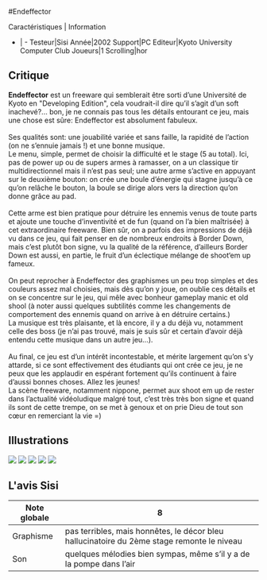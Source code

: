 #Endeffector

Caractéristiques | Information
- | -
Testeur|Sisi
Année|2002
Support|PC
Editeur|Kyoto University Computer Club
Joueurs|1
Scrolling|hor

## Critique
<b>Endeffector</b> est un freeware qui semblerait être sorti d’une Université de Kyoto en "Developing Edition", cela voudrait-il  dire qu’il s’agit d’un soft inachevé?... bon, je ne connais pas tous les détails entourant ce jeu, mais une chose est sûre: Endeffector est absolument fabuleux.<br/><br/>Ses qualités sont: une jouabilité variée et sans faille, la rapidité de l’action (on ne s’ennuie jamais !) et une bonne musique.<br/>Le menu, simple, permet de choisir la difficulté et le stage (5 au total). Ici, pas de  power up ou de supers armes à ramasser, on a un classique tir multidirectionnel mais il n’est pas seul; une autre arme s’active en appuyant sur le deuxième bouton: on crée une boule d’énergie qui stagne jusqu’à ce qu’on relâche le bouton, la boule se dirige alors vers la direction qu’on donne grâce au pad.<br/><br/>Cette arme est bien pratique pour détruire les ennemis venus de toute parts et ajoute une touche d’inventivité et de fun (quand on l’a bien maîtrisée) à cet extraordinaire freeware. Bien sûr, on a parfois des impressions de déjà vu dans ce jeu, qui fait penser en de nombreux endroits à Border Down, mais c’est plutôt bon signe, vu la qualité de la référence, d’ailleurs Border Down est aussi, en partie, le fruit d’un éclectique mélange de shoot‘em up fameux.<br/><br/>On peut  reprocher à Endeffector des graphismes un peu trop simples et des couleurs assez mal choisies, mais dès qu’on y joue, on oublie ces détails et on se concentre sur le jeu, qui mêle avec bonheur gameplay manic et old shool (à noter aussi quelques subtilités comme les changements de comportement des ennemis quand on arrive à en détruire certains.)<br/>La musique est très plaisante, et là encore, il y a du déjà vu, notamment celle des boss (je n’ai pas trouvé, mais je suis sûr et certain d’avoir déjà entendu cette musique dans un autre jeu…). <br/><br/>Au final, ce jeu est d’un intérêt incontestable, et mérite largement qu’on s’y attarde, si ce sont effectivement des étudiants qui ont crée ce jeu, je ne peux que les applaudir en espérant fortement qu’ils continuent à faire d’aussi bonnes choses. Allez les jeunes!<br/>La scène freeware, notamment nippone, permet aux shoot em up  de rester dans l’actualité vidéoludique malgré tout, c’est très très bon signe et quand ils sont de cette trempe, on se met à genoux et on prie Dieu de tout son cœur en remerciant la vie =)

## Illustrations
![](http://www.shmup.com/images/thumbs/img_fiche_1_513.jpg)
![](http://www.shmup.com/images/thumbs/img_fiche_2_513.jpg)
![](http://www.shmup.com/images/thumbs/img_fiche_3_513.jpg)
![](http://www.shmup.com/images/thumbs/img_fiche_4_513.jpg)
![](http://www.shmup.com/images/thumbs/img_fiche_5_513.jpg)

## L'avis Sisi
Note globale|8
-|-
Graphisme|pas terribles, mais honnêtes, le décor bleu hallucinatoire du 2ème stage remonte le niveau
Son|quelques mélodies bien sympas, même s’il y a de la pompe dans l’air
